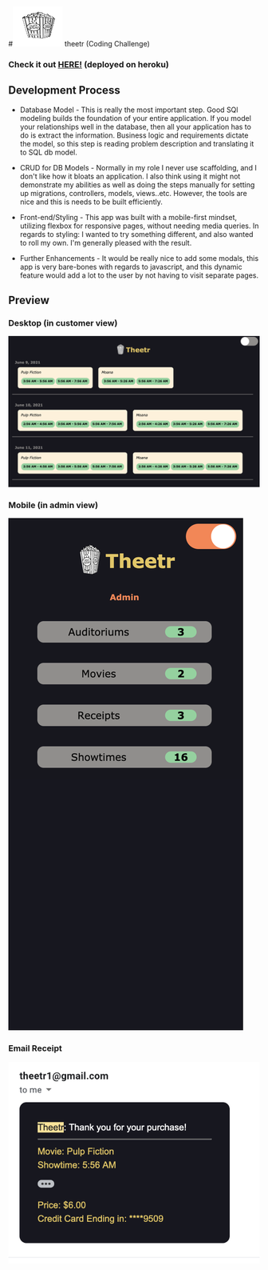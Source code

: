 #<img src="app/assets/images/popcorn_black_white.svg" alt="popcorn" width="100" height="80"/> theetr (Coding Challenge)
### Check it out <a href='theetr.herokuapp.com'>HERE!</a> (deployed on heroku)

## Development Process
* Database Model - This is really the most important step. Good SQl modeling builds the foundation of your
  entire application. If you model your relationships well in the database, then 
  all your application has to do is extract the information. Business logic and requirements dictate the model, so this step
  is reading problem description and translating it to SQL db model.

* CRUD for DB Models - Normally in my role I never use scaffolding, and I don't like how it
bloats an application. I also think using it might not demonstrate my abilities as well as doing
  the steps manually for setting up migrations, controllers, models, views..etc. However, the tools
  are nice and this is needs to be built efficiently.
  
* Front-end/Styling - This app was built with a mobile-first mindset, utilizing flexbox for responsive pages, without needing media queries.
  In regards to styling: I wanted to try something different, and also wanted to roll my own. I'm generally pleased with the result.
  
* Further Enhancements - It would be really nice to add some modals, this app is very bare-bones with regards to javascript, and this
dynamic feature would add a lot to the user by not having to visit separate pages. 
  
## Preview
### Desktop (in customer view)
<img src="app/assets/images/desktop_preview.png" alt="desktop_preview"/>

### Mobile (in admin view)
<img src="app/assets/images/admin_mobile_preview.png" alt="mobile_preview"/>

### Email Receipt
<img src="app/assets/images/email_preview.png" alt="email_preview"/>
  

